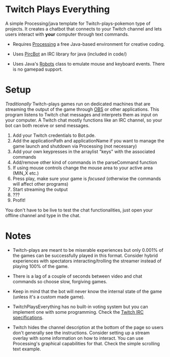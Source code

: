 # Twitch Plays Everything

A simple Processing/java template for Twitch-plays-pokemon type of projects.
It creates a chatbot that connects to your Twitch channel and lets users interact with **your** computer through text commands.

* Requires [Processing](https://processing.org/) a free Java-based environment for creative coding.

* Uses [PircBot](http://www.jibble.org/pircbot.php) an IRC library for java (included in code/)

* Uses Java's [Robots](https://docs.oracle.com/javase/7/docs/api/java/awt/Robot.html) class to emulate mouse and keyboard events. There is no gamepad support.


# Setup

*Traditionally* Twitch-plays games run on dedicated machines that are streaming the output of the game through [OBS](https://obsproject.com/) or other applications. This program listens to Twitch chat messages and interprets them as input on your computer. A Twitch chat mostly functions like an IRC channel, so your bot can both receive or send messages.

1. Add your Twitch credentials to Bot.pde.
2. Add the applicationPath and applicationName if you want to manage the game launch and shutdown via Processing (not necessary)
3. Add your own keypresses in the arraylist "keys" with the associated commands
4. Add/remove other kind of commands in the parseCommand function 
5. If using mouse controls change the mouse area to your active area (MIN_X etc.)
6. Press play, make sure your game is *focused* (otherwise the commands will affect other programs)
7. Start streaming the output
8. ???
9. Profit!

You don't have to be live to test the chat functionalities, just open your offline channel and type in the chat.

# Notes

* Twitch-plays are meant to be miserable experiences but only 0.001% of the games can be successfully played in this format. Consider hybrid experiences with spectators interacting/trolling the streamer instead of playing 100% of the game.

* There is a lag of a couple of seconds between video and chat commands so choose slow, forgiving games.

* Keep in mind that the bot will never know the internal state of the game (unless it's a custom made game). 

* TwitchPlaysEverything has no built-in voting system but you can implement one with some programming. Check the [Twitch IRC specifications](https://dev.twitch.tv/docs/irc/guide).

* Twitch hides the channel description at the bottom of the page so users don't generally see the instructions. Consider setting up a stream overlay with some information on how to interact. You can use Processing's graphical capabilities for that. Check the simple scrolling text example.